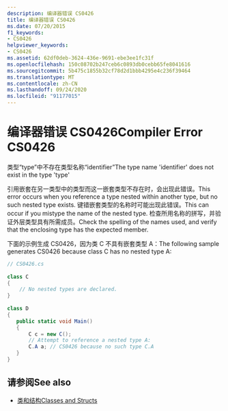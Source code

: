 ```yaml
---
description: 编译器错误 CS0426
title: 编译器错误 CS0426
ms.date: 07/20/2015
f1_keywords:
- CS0426
helpviewer_keywords:
- CS0426
ms.assetid: 62df0deb-3624-436e-9691-ebe3ee1fc31f
ms.openlocfilehash: 150c08702b247ceb6c0893db0cebb65fe8041616
ms.sourcegitcommit: 5b475c1855b32cf78d2d1bbb4295e4c236f39464
ms.translationtype: MT
ms.contentlocale: zh-CN
ms.lasthandoff: 09/24/2020
ms.locfileid: "91177015"
---
```

# <a name="compiler-error-cs0426"></a><span data-ttu-id="af321-103">编译器错误 CS0426</span><span class="sxs-lookup"><span data-stu-id="af321-103">Compiler Error CS0426</span></span>

<span data-ttu-id="af321-104">类型“type”中不存在类型名称“identifier”</span><span class="sxs-lookup"><span data-stu-id="af321-104">The type name 'identifier' does not exist in the type 'type'</span></span>  
  
 <span data-ttu-id="af321-105">引用嵌套在另一类型中的类型而这一嵌套类型不存在时，会出现此错误。</span><span class="sxs-lookup"><span data-stu-id="af321-105">This error occurs when you reference a type nested within another type, but no such nested type exists.</span></span> <span data-ttu-id="af321-106">键错嵌套类型的名称时可能出现此错误。</span><span class="sxs-lookup"><span data-stu-id="af321-106">This can occur if you mistype the name of the nested type.</span></span> <span data-ttu-id="af321-107">检查所用名称的拼写，并验证外层类型具有所需成员。</span><span class="sxs-lookup"><span data-stu-id="af321-107">Check the spelling of the names used, and verify that the enclosing type has the expected member.</span></span>  
  
 <span data-ttu-id="af321-108">下面的示例生成 CS0426，因为类 C 不具有嵌套类型 A：</span><span class="sxs-lookup"><span data-stu-id="af321-108">The following sample generates CS0426 because class C has no nested type A:</span></span>  
  
```csharp  
// CS0426.cs  
  
class C  
{  
    // No nested types are declared.
}  
  
class D  
{  
   public static void Main()  
   {  
       C c = new C();  
       // Attempt to reference a nested type A:  
       C.A a; // CS0426 because no such type C.A  
   }  
}  
```  
  
## <a name="see-also"></a><span data-ttu-id="af321-109">请参阅</span><span class="sxs-lookup"><span data-stu-id="af321-109">See also</span></span>

- [<span data-ttu-id="af321-110">类和结构</span><span class="sxs-lookup"><span data-stu-id="af321-110">Classes and Structs</span></span>](../programming-guide/classes-and-structs/index.md)
